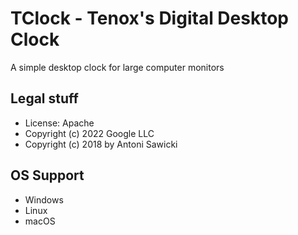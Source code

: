 # TClock - Tenox's Digital Desktop Clock 

A simple desktop clock for large computer monitors

## Legal stuff

- License: Apache
- Copyright (c) 2022 Google LLC
- Copyright (c) 2018 by Antoni Sawicki

## OS Support

* Windows
* Linux
* macOS
